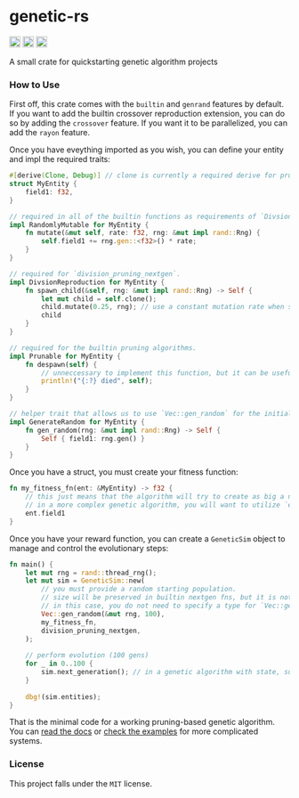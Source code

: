 # genetic-rs

[<img alt="github" src="https://img.shields.io/github/last-commit/hypercodec/genetic-rs" height="20">](https://github.com/hypercodec/genetic-rs)
[<img alt="crates.io" src="https://img.shields.io/crates/d/genetic-rs" height="20">](https://crates.io/crates/genetic-rs)
[<img alt="docs.rs" src="https://img.shields.io/docsrs/genetic-rs" height="20">](https://docs.rs/genetic-rs)

A small crate for quickstarting genetic algorithm projects

### How to Use
First off, this crate comes with the `builtin` and `genrand` features by default. If you want to add the builtin crossover reproduction extension, you can do so by adding the `crossover` feature. If you want it to be parallelized, you can add the `rayon` feature.

Once you have eveything imported as you wish, you can define your entity and impl the required traits:

```rust
#[derive(Clone, Debug)] // clone is currently a required derive for pruning nextgens.
struct MyEntity {
    field1: f32,
}

// required in all of the builtin functions as requirements of `DivsionReproduction` and `CrossoverReproduction`
impl RandomlyMutable for MyEntity {
    fn mutate(&mut self, rate: f32, rng: &mut impl rand::Rng) {
        self.field1 += rng.gen::<f32>() * rate;
    }
}

// required for `division_pruning_nextgen`.
impl DivsionReproduction for MyEntity {
    fn spawn_child(&self, rng: &mut impl rand::Rng) -> Self {
        let mut child = self.clone();
        child.mutate(0.25, rng); // use a constant mutation rate when spawning children in pruning algorithms.
        child
    }
}

// required for the builtin pruning algorithms.
impl Prunable for MyEntity {
    fn despawn(self) {
        // unneccessary to implement this function, but it can be useful for debugging and cleaning up entities.
        println!("{:?} died", self);
    }
}

// helper trait that allows us to use `Vec::gen_random` for the initial population.
impl GenerateRandom for MyEntity {
    fn gen_random(rng: &mut impl rand::Rng) -> Self {
        Self { field1: rng.gen() }
    }
}
```

Once you have a struct, you must create your fitness function:
```rust
fn my_fitness_fn(ent: &MyEntity) -> f32 {
    // this just means that the algorithm will try to create as big a number as possible due to fitness being directly taken from the field.
    // in a more complex genetic algorithm, you will want to utilize `ent` to test them and generate a reward.
    ent.field1
}
```


Once you have your reward function, you can create a `GeneticSim` object to manage and control the evolutionary steps:

```rust
fn main() {
    let mut rng = rand::thread_rng();
    let mut sim = GeneticSim::new(
        // you must provide a random starting population. 
        // size will be preserved in builtin nextgen fns, but it is not required to keep a constant size if you were to build your own nextgen function.
        // in this case, you do not need to specify a type for `Vec::gen_random` because of the input of `my_fitness_fn`.
        Vec::gen_random(&mut rng, 100),
        my_fitness_fn,
        division_pruning_nextgen,
    );
 
    // perform evolution (100 gens)
    for _ in 0..100 {
        sim.next_generation(); // in a genetic algorithm with state, such as a physics simulation, you'd want to do things with `sim.entities` in between these calls
    }
 
    dbg!(sim.entities);
}
```

That is the minimal code for a working pruning-based genetic algorithm. You can [read the docs](https://docs.rs/genetic-rs) or [check the examples](/examples/) for more complicated systems.

### License
This project falls under the `MIT` license.